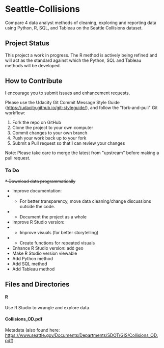 # Seattle-Collisions
Compare 4 data analyst methods of cleaning, exploring and reporting data using Python, R, SQL, and Tableau on the Seattle Collisions dataset.

## Project Status
This project a work in progress. The R method is actively being refined and will act as the standard against which the Python, SQL and Tableau methods will be developed.

## How to Contribute

I encourage you to submit issues and enhancement requests.

Please use the Udacity Git Commit Message Style Guide (https://udacity.github.io/git-styleguide/), and follow the "fork-and-pull" Git workflow:

1. Fork the repo on GitHub
1. Clone the project to your own computer
1. Commit changes to your own branch
1. Push your work back up to your fork
1. Submit a Pull request so that I can review your changes

Note: Please take care to merge the latest from "upstream" before making a pull request.

### To Do
~~* Download data programmatically~~
* Improve documentation:
* * For better transparency, move data cleaning/change discussions outside the code.
* * Document the project as a whole
* Improve R Studio version: 
* * Improve visuals (for better storytelling)
* * Create functions for repeated visuals
* Enhance R Studio version: add geo
* Make R Studio version viewable
* Add Python method
* Add SQL method
* Add Tableau method

## Files and Directories
#### R 
Use R Studio to wrangle and explore data

#### Collisions_OD.pdf
Metadata (also found here: https://www.seattle.gov/Documents/Departments/SDOT/GIS/Collisions_OD.pdf)
